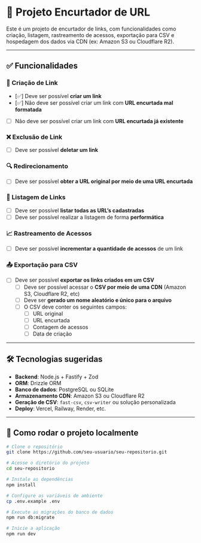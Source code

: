 # 📎 Projeto Encurtador de URL

Este é um projeto de encurtador de links, com funcionalidades como criação, listagem, rastreamento de acessos, exportação para CSV e hospedagem dos dados via CDN (ex: Amazon S3 ou Cloudflare R2).

---

## ✅ Funcionalidades

### 🔗 Criação de Link

- [✅] Deve ser possível **criar um link**
- [✅] Não deve ser possível criar um link com **URL encurtada mal formatada**
- [ ] Não deve ser possível criar um link com **URL encurtada já existente**

### ❌ Exclusão de Link

- [ ] Deve ser possível **deletar um link**

### 🔍 Redirecionamento

- [ ] Deve ser possível **obter a URL original por meio de uma URL encurtada**

### 📄 Listagem de Links

- [ ] Deve ser possível **listar todas as URL’s cadastradas**
- [ ] Deve ser possível realizar a listagem de forma **performática**

### 📈 Rastreamento de Acessos

- [ ] Deve ser possível **incrementar a quantidade de acessos** de um link

### 📤 Exportação para CSV

- [ ] Deve ser possível **exportar os links criados em um CSV**
  - [ ] Deve ser possível acessar o **CSV por meio de uma CDN** (Amazon S3, Cloudflare R2, etc)
  - [ ] Deve ser **gerado um nome aleatório e único para o arquivo**
  - [ ] O CSV deve conter os seguintes campos:
    - [ ] URL original
    - [ ] URL encurtada
    - [ ] Contagem de acessos
    - [ ] Data de criação

---

## 🛠 Tecnologias sugeridas

- **Backend**: Node.js + Fastify + Zod
- **ORM**: Drizzle ORM
- **Banco de dados**: PostgreSQL ou SQLite
- **Armazenamento CDN**: Amazon S3 ou Cloudflare R2
- **Geração de CSV**: `fast-csv`, `csv-writer` ou solução personalizada
- **Deploy**: Vercel, Railway, Render, etc.

---

## 🚀 Como rodar o projeto localmente

```bash
# Clone o repositório
git clone https://github.com/seu-usuario/seu-repositorio.git

# Acesse o diretório do projeto
cd seu-repositorio

# Instale as dependências
npm install

# Configure as variáveis de ambiente
cp .env.example .env

# Execute as migrações do banco de dados
npm run db:migrate

# Inicie a aplicação
npm run dev
```
